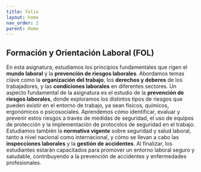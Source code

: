 ```yaml
---
title: folio
layout: home
nav_order: 2
parent: Home
---
```


  

## Formación y Orientación Laboral (FOL) 

En esta asignatura, estudiamos los principios fundamentales que rigen el **mundo laboral** y la **prevención de riesgos laborales**. Abordamos temas clave como la **organización del trabajo**, los **derechos y deberes** de los trabajadores, y las **condiciones laborales** en diferentes sectores. Un aspecto fundamental de la asignatura es el estudio de la **prevención de riesgos laborales**, donde exploramos los distintos tipos de riesgos que pueden existir en el entorno de trabajo, ya sean físicos, químicos, ergonómicos o psicosociales. Aprendemos cómo identificar, evaluar y prevenir estos riesgos a través de medidas de seguridad, el uso de equipos de protección y la implementación de protocolos de seguridad en el trabajo. Estudiamos también la **normativa vigente** sobre seguridad y salud laboral, tanto a nivel nacional como internacional, y cómo se llevan a cabo las **inspecciones laborales** y la **gestión de accidentes**. Al finalizar, los estudiantes estarán capacitados para promover un entorno laboral seguro y saludable, contribuyendo a la prevención de accidentes y enfermedades profesionales. 

 
